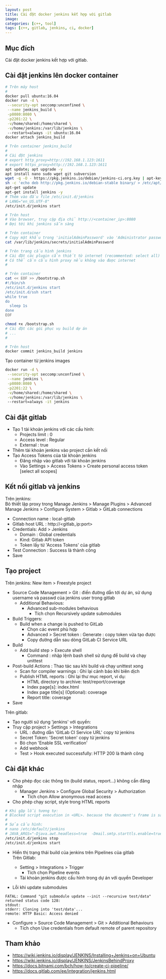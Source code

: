 ```yaml
---
layout: post
title: Cài đặt docker jenkins kết hợp với gitlab  
image: 
categories: [c++, tool]
tags: [c++, gitlab, jenkins, ci, docker]
---
```


## Mục đích  
Cài đặt docker jenkins kết hợp với gitlab.  

## Cài đặt jenkins lên docker container  
```bash
# Trên máy host 
#
docker pull ubuntu:16.04
docker run -d \
 --security-opt seccomp:unconfined \
 --name jenkins_build \
 -p8080:8080 \
 -p2201:22 \
 -v/home/shared:/home/shared \
 -v/home/jenkins:/var/lib/jenkins \ 
 --restart=always -it ubuntu:16.04
docker attach jenkins_build

# Trên container jenkins_build
#
# Cài đặt jenkins 
# export http_proxy=http://192.168.1.123:1611
# export https_proxy=http://192.168.1.123:1611
apt update; apt upgrade -y
apt install nano sudo wget git subversion
wget -q -O - https://pkg.jenkins.io/debian/jenkins-ci.org.key | apt-key add -
sh -c 'echo deb http://pkg.jenkins.io/debian-stable binary/ > /etc/apt/sources.list.d/jenkins.list'
apt-get update
apt-get install jenkins -y
# Thêm vào đầu file /etc/init.d/jenkins
# LANG="en_US.UTF-8"
/etc/init.d/jenkins start

# Trên host 
# Vào browser, truy cập địa chỉ http://<container_ip>:8080
# Đợi tới khi jenkins sẵn sàng 

# Trên container
# Copy mật khẩu trong 'initialAdminPassword' vào 'Administrator password' trên browser của host 
cat /var/lib/jenkins/secrets/initialAdminPassword

# Trên trang cấu hình jenkins 
# Cài đặt các plugin cần thiết từ internet (recommented: select all) 
# Có thể cần cấu hình proxy nếu không vào được internet 
#

# Trên container
cat << EOF >> /bootstrap.sh
#!/bin/sh
/etc/init.d/jenkins start
/etc/init.d/ssh start
while true
do
  sleep 1s
done
EOF

chmod +x /bootstrap.sh
# Cài đặt các gói phục vụ build dự án
# ...
#

# Trên host
docker commit jenkins_build jenkins
```

Tạo container từ jenkins images 
```bash
docker run -d \
 --security-opt seccomp:unconfined \
 --name jenkins \
 -p8080:8080 \
 -p2201:22 \
 -v/home/shared:/home/shared \
 -v/home/jenkins:/var/lib/jenkins \ 
 --restart=always -it jenkins
```

## Cài đặt gitlab
- Tạo 1 tài khoản jenkins với các cấu hình:
  * Projects limit : 0
  * Access level : Regular
  * External : true
- Thêm tài khoản jenkins vào project cần kết nối 
- Tạo Access Tokens của tài khoản jenkins 
  * Đăng nhập vào gitlab với tài khoản jenkins
  * Vào Settings > Access Tokens > Create personal access token [select all scopes]

## Kết nối gitlab và jenkins  
Trên jenkins:  
Bỏ thiết lập proxy trong Manage Jenkins > Manage Plugins > Advanced
Manage Jenkins > Configure System > Gitlab > GitLab connections  
- Connection name : local-gitlab
- Gitlab host URL : http://<gitlab_ip:port>
- Credentials: Add > Jenkins 
  * Domain : Global credentials
  * Kind: Gitlab API token
  * Token lấy từ 'Access Tokens' của gitlab
- Test Connection : Success là thành công  
- Save 

## Tạo project  
Trên jenkins:
New item > Freestyle project 
- Source Code Management > Git : điền đường dẫn tới dự án, sử dụng username và passwd của jenkins user trong gitlab
  * Additional Behavious:
    * Advanced sub-modules behavious
      * Tích chọn Recursively update submodules
- Build Triggers:
  * Build when a change is pushed to GitLab
    * Chọn các event phù hợp 
    * Advanced > Secret token : Generate : copy token vừa tạo được 
    * Copy đường dẫn sau dòng GitLab CI Service URL
- Build
  * Add build step > Execute shell
    * Command : nhập lệnh bash shell sử dụng để build và chạy unittest 
- Post-build Actions : Thao tác sau khi build và chạy unittest xong 
  * Scan for compiler warnings : Ghi lại cảnh báo khi biên dịch 
  * Publish HTML reports : Ghi lại thư mục report, ví dụ:
    * HTML directory to archive: test/report/coverage
    * Index page[s]: index.html
    * Index page title[s] (Optional): coverage
    * Report title: coverage
- Save
    
Trên gitlab:  
- Tạo người sử dụng 'jenkins' với quyền: 
- Truy cập project > Settings > Integrations
  * URL : đường dẫn 'GitLab CI Service URL' copy từ jenkins
  * Secret Token: 'Secret token' copy từ jenkins
  * Bỏ chọn 'Enable SSL verification'
  * Add webhook 
  * Test > Hook executed successfully: HTTP 200 là thành công 

## Cài đặt khác  
- Cho phép đọc các thông tin (build status, report...) không cần đăng nhập
  * Manager Jenkins > Configure Global Security > Authorization
    * Tích chọn Allow anonymous read access
- Cho phép chạy script, style trong HTML reports  
```bash
# Khi gặp lỗi tương tự:
# Blocked script execution in <URL>. because the document's frame is sandboxed and the 'allow-scripts' permission is not set (Google Chrome)
#
# Sửa cấu hình:
# nano /etc/default/jenkins
# JAVA_ARGS="-Djava.awt.headless=true  -Dmail.smtp.starttls.enable=true -Dhudson.model.DirectoryBrowserSupport.CSP=\"\""
/etc/init.d/jenkins stop
/etc/init.d/jenkins start
```
- Hiển thị trạng thái build của jenkins trên Pipelines của gitlab  
Trên Gitlab: 
  * Setting > Integrations > Trigger
    * Tích chọn Pipeline events
  * Tài khoản jenkins được cấu hình trong dự án với quyền Developer
  
    

- Lỗi khi update submodules  
```log
FATAL: Command "git submodule update --init --recursive test/data" returned status code 128:
stdout: 
stderr: Cloning into 'test/data'...
remote: HTTP Basic: Access denied
```
  * Configure > Source Code Management > Git > 	Additional Behaviours
    * Tích chọn Use credentials from default remote of parent repository

## Tham khảo  
- https://wiki.jenkins.io/display/JENKINS/Installing+Jenkins+on+Ubuntu
- https://wiki.jenkins.io/display/JENKINS/JenkinsBehindProxy
- https://docs.bitnami.com/bch/how-to/create-ci-pipeline/
- https://docs.gitlab.com/ee/integration/jenkins.html


